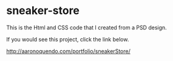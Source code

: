 # sneaker-store

This is the Html and CSS code that I created from a PSD design.

If you would see this project, click the link below.

http://aaronoquendo.com/portfolio/sneakerStore/
